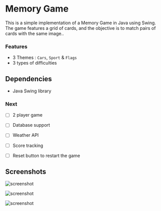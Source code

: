 # Memory Game

This is a simple implementation of a Memory Game in Java using Swing. The game features a grid of cards, and the objective is to match pairs of cards with the same image..

### Features

- 3 Themes : `Cars`, `Sport` & `Flags`
- 3 types of difficulties

## Dependencies

- Java Swing library

### Next

- [ ] 2 player game
- [ ] Database support
- [ ] Weather API
- [ ] Score tracking
- [ ] Reset button to restart the game


## Screenshots
![screenshot](https://private-user-images.githubusercontent.com/115364937/353813863-47e8ef06-4e7b-4d4a-b87f-eb2514e5ce8c.jpg?jwt=eyJhbGciOiJIUzI1NiIsInR5cCI6IkpXVCJ9.eyJpc3MiOiJnaXRodWIuY29tIiwiYXVkIjoicmF3LmdpdGh1YnVzZXJjb250ZW50LmNvbSIsImtleSI6ImtleTUiLCJleHAiOjE3MjI0NDAyMTcsIm5iZiI6MTcyMjQzOTkxNywicGF0aCI6Ii8xMTUzNjQ5MzcvMzUzODEzODYzLTQ3ZThlZjA2LTRlN2ItNGQ0YS1iODdmLWViMjUxNGU1Y2U4Yy5qcGc_WC1BbXotQWxnb3JpdGhtPUFXUzQtSE1BQy1TSEEyNTYmWC1BbXotQ3JlZGVudGlhbD1BS0lBVkNPRFlMU0E1M1BRSzRaQSUyRjIwMjQwNzMxJTJGdXMtZWFzdC0xJTJGczMlMkZhd3M0X3JlcXVlc3QmWC1BbXotRGF0ZT0yMDI0MDczMVQxNTMxNTdaJlgtQW16LUV4cGlyZXM9MzAwJlgtQW16LVNpZ25hdHVyZT1hNjZhODU1ODJiNzFhMDQ1NWE4NTJlNzEzZmIzMDEwOGI1ZWI1MmRiNDRjZmM4MGVhYzc5OWMxMDQzMjIxNjdhJlgtQW16LVNpZ25lZEhlYWRlcnM9aG9zdCZhY3Rvcl9pZD0wJmtleV9pZD0wJnJlcG9faWQ9MCJ9.SaZ3XGzNteuJBq1Xebp1TbQAN5BrHZCZzRSK1wj1_ts)

![screenshot](https://private-user-images.githubusercontent.com/115364937/353821175-14581124-6c11-449a-ad30-12f6b103114e.jpg?jwt=eyJhbGciOiJIUzI1NiIsInR5cCI6IkpXVCJ9.eyJpc3MiOiJnaXRodWIuY29tIiwiYXVkIjoicmF3LmdpdGh1YnVzZXJjb250ZW50LmNvbSIsImtleSI6ImtleTUiLCJleHAiOjE3MjI0Mjc0NzgsIm5iZiI6MTcyMjQyNzE3OCwicGF0aCI6Ii8xMTUzNjQ5MzcvMzUzODIxMTc1LTE0NTgxMTI0LTZjMTEtNDQ5YS1hZDMwLTEyZjZiMTAzMTE0ZS5qcGc_WC1BbXotQWxnb3JpdGhtPUFXUzQtSE1BQy1TSEEyNTYmWC1BbXotQ3JlZGVudGlhbD1BS0lBVkNPRFlMU0E1M1BRSzRaQSUyRjIwMjQwNzMxJTJGdXMtZWFzdC0xJTJGczMlMkZhd3M0X3JlcXVlc3QmWC1BbXotRGF0ZT0yMDI0MDczMVQxMTU5MzhaJlgtQW16LUV4cGlyZXM9MzAwJlgtQW16LVNpZ25hdHVyZT05NmRmYzAyOTA4ODUxNjQ0MjE1N2M4N2U0Y2IzNTU1MjhlYTQwZmVlM2RmNzg2MGE5MjY2M2NiMjlkMGM5M2Y3JlgtQW16LVNpZ25lZEhlYWRlcnM9aG9zdCZhY3Rvcl9pZD0wJmtleV9pZD0wJnJlcG9faWQ9MCJ9.CZBq0mU7IDbLCzZ5ytLh-EqCzvT_U3k8V1kge3eu2ic)

![screenshot](https://private-user-images.githubusercontent.com/115364937/353821205-3e5f2fbf-28fd-464c-b70d-4fd997791fbb.jpg?jwt=eyJhbGciOiJIUzI1NiIsInR5cCI6IkpXVCJ9.eyJpc3MiOiJnaXRodWIuY29tIiwiYXVkIjoicmF3LmdpdGh1YnVzZXJjb250ZW50LmNvbSIsImtleSI6ImtleTUiLCJleHAiOjE3MjI0Mjc0ODQsIm5iZiI6MTcyMjQyNzE4NCwicGF0aCI6Ii8xMTUzNjQ5MzcvMzUzODIxMjA1LTNlNWYyZmJmLTI4ZmQtNDY0Yy1iNzBkLTRmZDk5Nzc5MWZiYi5qcGc_WC1BbXotQWxnb3JpdGhtPUFXUzQtSE1BQy1TSEEyNTYmWC1BbXotQ3JlZGVudGlhbD1BS0lBVkNPRFlMU0E1M1BRSzRaQSUyRjIwMjQwNzMxJTJGdXMtZWFzdC0xJTJGczMlMkZhd3M0X3JlcXVlc3QmWC1BbXotRGF0ZT0yMDI0MDczMVQxMTU5NDRaJlgtQW16LUV4cGlyZXM9MzAwJlgtQW16LVNpZ25hdHVyZT0xZWU1MTY2NDlhMTNmOWY5NDU0NzIxMzEzY2EzZGU1MGJkMWQ4ZTc4ZTUzOTAwMDEyZTNjNDU5YjY4NjM5YmJjJlgtQW16LVNpZ25lZEhlYWRlcnM9aG9zdCZhY3Rvcl9pZD0wJmtleV9pZD0wJnJlcG9faWQ9MCJ9.OvYo7aRNw0uxemzAxig35zWqN_vSrKRN4D0gS251sf0)
